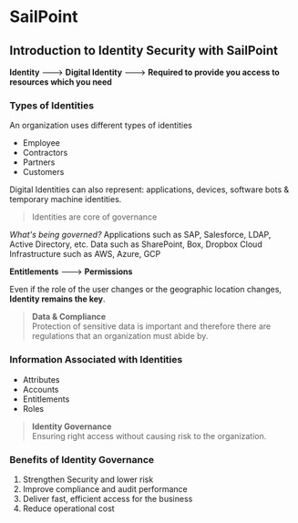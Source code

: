 # SailPoint

## Introduction to Identity Security with SailPoint
**Identity** ---> **Digital Identity** ---> **Required to provide you access to resources which you need**

### Types of Identities
An organization uses different types of identities
- Employee
- Contractors
- Partners
- Customers

Digital Identities can also represent: applications, devices, software bots & temporary machine identities.

> Identities are core of governance

*What's being governed?*
Applications such as SAP, Salesforce, LDAP, Active Directory, etc.
Data such as SharePoint, Box, Dropbox
Cloud Infrastructure such as AWS, Azure, GCP

**Entitlements** ---> **Permissions**

Even if the role of the user changes or the geographic location changes, **Identity remains the key**.

>**Data & Compliance**  
>Protection of sensitive data is important and therefore there are regulations that an organization must abide by.

### Information Associated with Identities
- Attributes
- Accounts
- Entitlements
- Roles

>**Identity Governance**  
>Ensuring right access without causing risk to the organization.

### Benefits of Identity Governance
1. Strengthen Security and lower risk
2. Improve compliance and audit performance
3. Deliver fast, efficient access for the business
4. Reduce operational cost
